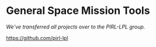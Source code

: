 General Space Mission Tools
===========================

*We've transferred all projects over to the PIRL-LPL group.*

https://github.com/pirl-lpl

